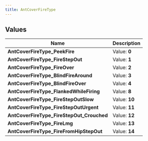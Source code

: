 ```yaml
---
title: AntCoverFireType
---
```


## Values
| Name | Description |
| ---- | ----------- |
| **AntCoverFireType_PeekFire** | Value: **0** |
| **AntCoverFireType_FireStepOut** | Value: **1** |
| **AntCoverFireType_FireOver** | Value: **2** |
| **AntCoverFireType_BlindFireAround** | Value: **3** |
| **AntCoverFireType_BlindFireOver** | Value: **4** |
| **AntCoverFireType_FlankedWhileFiring** | Value: **8** |
| **AntCoverFireType_FireStepOutSlow** | Value: **10** |
| **AntCoverFireType_FireStepOutUrgent** | Value: **11** |
| **AntCoverFireType_FireStepOut_Crouched** | Value: **12** |
| **AntCoverFireType_FireLmg** | Value: **13** |
| **AntCoverFireType_FireFromHipStepOut** | Value: **14** |

